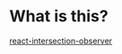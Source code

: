 # What is this?

[react-intersection-observer](https://github.com/thebuilder/react-intersection-observer)

